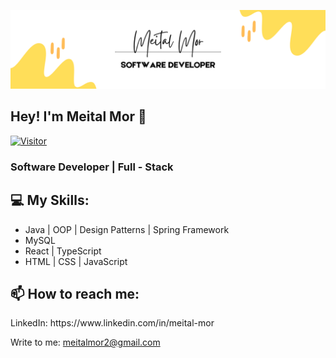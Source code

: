 ![Meital Mor Banner Image](./MeitalMor1.png)
<!-- <h2 align='center'>Meital Mor</h2>
<p align='center'><b>Software Developer</b></p> -->

<h2>Hey! I'm Meital Mor 👋</h2>

[![Visitor](https://visitor-badge.laobi.icu/badge?page_id=MeitalMOR.MeitalMOR)](https://github.com/https://github.com/MeitalMOR) 

<h3> Software Developer | Full - Stack</h3>

<h2>💻 My Skills:</h2>

- Java | OOP | Design Patterns | Spring Framework
- MySQL
- React | TypeScript
- HTML | CSS | JavaScript

<h2>📫 How to reach me:</h2>
LinkedIn: https://www.linkedin.com/in/meital-mor

Write to me: [meitalmor2@gmail.com](mailto:meitalmor2.com)

